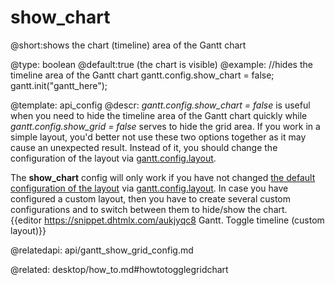 show_chart
=============
@short:shows the chart (timeline) area of the Gantt chart
	

@type: boolean
@default:true (the chart is visible)
@example:
//hides the timeline area of the Gantt chart
gantt.config.show_chart = false;
gantt.init("gantt_here");

@template:	api_config
@descr:
*gantt.config.show_chart = false* is useful when you need to hide the timeline area of the Gantt chart quickly while *gantt.config.show_grid = false* serves to hide the grid area. If you work in a simple layout, you'd better not use these two options together as it may cause an unexpected result. Instead of it, you should change the configuration of the layout via [gantt.config.layout](api/gantt_layout_config.md).

The **show_chart** config will only work if you have not changed [the default configuration of the layout](desktop/layout_config.md#defaultlayout) via [gantt.config.layout](api/gantt_layout_config.md). In case you have configured a custom layout, then you have to create several custom configurations and to switch between them to hide/show the chart.<br> 
{{editor	https://snippet.dhtmlx.com/aukjyqc8	Gantt. Toggle timeline (custom layout)}}

@relatedapi:
	api/gantt_show_grid_config.md

@related: desktop/how_to.md#howtotogglegridchart
